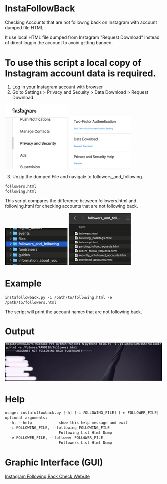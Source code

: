 # InstaFollowBack
Checking Accounts that are not following back on Instagram with account dumped file HTML

It use local HTML file dumped from Instagram "Request Download" instead of direct loggin the account to avoid getting banned.

# To use this script a local copy of Instagram account data is required.

1) Log in your Instagram account with browser
2) Go to Settings > Privacy and Security > Data Download > Request Download

<img src="a0.png" alt="a0" width="200"/>
<img src="a1.png" alt="a1" width="200"/>

3) Unzip the dumped File and navigate to followers_and_following.
```
followers.html
following.html
```

This script compares the difference between followers.html and following.html for checking accounts that are not following back.

<img src="a2.png" alt="a2" width="200"/>
<img src="a3.png" alt="a3" width="200"/>

# Example
```
instafollowback.py -i /path/to/following.html -e /path/to/followers.html
```
The script will print the account names that are not following back.

# Output
![image](output.png)

# Help

```
usage: instafollowback.py [-h] [-i FOLLOWING_FILE] [-e FOLLOWER_FILE]
optional arguments:
  -h, --help            show this help message and exit
  -i FOLLOWING_FILE, --following FOLLOWING_FILE
                        Following List Html Dump
  -e FOLLOWER_FILE, --follower FOLLOWER_FILE
                        Followers List Html Dump
```
# Graphic Interface (GUI)
<a href="https://instafollowingback.com">Instagram Following Back Check Website</a>
